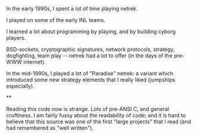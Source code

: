 In the early 1990s, I spent a lot of time playing netrek.

I played on some of the early INL teams.

I learned a lot about programming by playing, and by building cyborg players.

BSD-sockets, cryptographic signatures, network protocols, strategy, dogfighting, team play  -- netrek had a lot to offer (in the days of the pre-WWW internet).

In the mid-1990s, I played a lot of "Paradise" netrek: a variant which introduced some new strategy elements that I really liked (jumpships especially).

**

Reading this code now is strange. Lots of pre-ANSI C, and general cruftiness. I am fairly fussy about the readability of code; and it is hard to believe that this source was one of the first "large projects" that I read (and had remembered as "well written").
